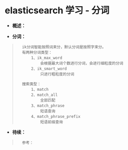 # elasticsearch 学习 - 分词
- **概述：**
>       
>
>       
>
>       
>

- **分词：**
>       ik分词智能按照词来分，默认分词是按照字来分。           
>       有两种分词类型：
>           1、ik_max_word
>               会根据最大词个数进行分词，会进行细粒度的分词
>           2、ik_smart_word
>               只进行粗粒度的分词
>       
>       搜索类型：
>           1、match
>           2、match_all
>               全部匹配
>           3、match_phrase
>               短语查询
>           4、match_phrase_prefix
>               短语前缀查询
>       
>
>       
>
>       
>       
>
>       
>
>       

- **待续：**
>       参考：
>       
>
>       
>
>       
>
>       
>
>       
>
>       
>
>       
>
>       
>
